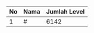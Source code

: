 | No | Nama            | Jumlah Level |
|----|-----------------|--------------|
| 1  | #    |    6142        |
